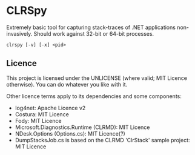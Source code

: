 # CLRSpy 

Extremely basic tool for capturing stack-traces of .NET applications non-invasively. Should work against 32-bit or 64-bit processes.

    clrspy [-v] [-x] <pid>



## Licence

This project is licensed under the UNLICENSE (where valid; MIT Licence otherwise). You can do whatever you like with it.

Other licence terms apply to its dependencies and some components:
* log4net: Apache Licence v2
* Costura: MIT Licence
* Fody: MIT Licence
* Microsoft.Diagnostics.Runtime (CLRMD): MIT Licence
* NDesk.Options (Options.cs): MIT Licence(?)
* DumpStacksJob.cs is based on the CLRMD 'ClrStack' sample project: MIT Licence
